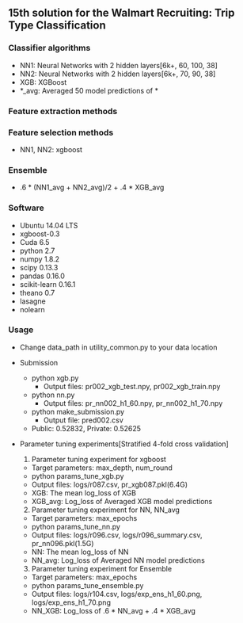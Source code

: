 ## 15th solution for the Walmart Recruiting: Trip Type Classification

### Classifier algorithms 
* NN1: Neural Networks with 2 hidden layers[6k+, 60, 100, 38]
* NN2: Neural Networks with 2 hidden layers[6k+, 70, 90, 38]
* XGB: XGBoost
* \*_avg: Averaged 50 model predictions of \*

### Feature extraction methods  

### Feature selection methods
* NN1, NN2: xgboost

### Ensemble
* .6 * (NN1_avg + NN2_avg)/2 + .4 * XGB_avg

### Software
* Ubuntu 14.04 LTS
* xgboost-0.3
* Cuda 6.5
* python 2.7
* numpy 1.8.2
* scipy 0.13.3
* pandas 0.16.0
* scikit-learn 0.16.1 
* theano 0.7
* lasagne
* nolearn

### Usage
* Change data_path in utility_common.py to your data location

* Submission
  * python xgb.py
    * Output files: pr002_xgb_test.npy, pr002_xgb_train.npy
  * python nn.py
    * Output files: pr_nn002_h1_60.npy, pr_nn002_h1_70.npy
  * python make_submission.py
    * Output file: pred002.csv
  * Public: 0.52832, Private: 0.52625

* Parameter tuning experiments[Stratified 4-fold cross validation]
  1. Parameter tuning experiment for xgboost
    * Target parameters: max_depth, num_round
    * python params_tune_xgb.py
    * Output files: logs/r087.csv, pr_xgb087.pkl(6.4G)
    * XGB: The mean log_loss of XGB
    * XGB_avg: Log_loss of Averaged XGB model predictions

  2. Parameter tuning experiment for NN, NN_avg
    * Target parameters: max_epochs
    * python params_tune_nn.py
    * Output files: logs/r096.csv, logs/r096_summary.csv, pr_nn096.pkl(1.5G)
    * NN: The mean log_loss of NN
    * NN_avg: Log_loss of Averaged NN model predictions

  3. Parameter tuning experiment for Ensemble
    * Target parameters: max_epochs
    * python params_tune_ensemble.py
    * Output files: logs/r104.csv, logs/exp_ens_h1_60.png, logs/exp_ens_h1_70.png
    * NN_XGB: Log_loss of .6 * NN_avg + .4 * XGB_avg

